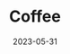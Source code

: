 ---
title: 'Coffee'
date: '2023-05-31' 
metatag: '' 
inventory: '10' 
draft: false 
# meta description 
shortDescripton: ''
description: 'Beverages'
longdescription: ''
tags: ''
brand: ''
subCategory: ''
unit: 'Unit'
sellCount: '0'
featured: False
# product Price
price: '180.0'
# Product Short Description
productID: '3FF136E8-1BFF-ED11-996D-005056B3A416'
type: 'products'
category: 'Beverages' 
thumnailproduct: 'https://eraconnect.blob.core.windows.net/product-images/basics/184adb43-5746-4b1b-8410-79972a6a2264.webp' 
images:
  - image: 'https://eraconnect.blob.core.windows.net/product-images/basics/184adb43-5746-4b1b-8410-79972a6a2264.webp'  
Variants:
---